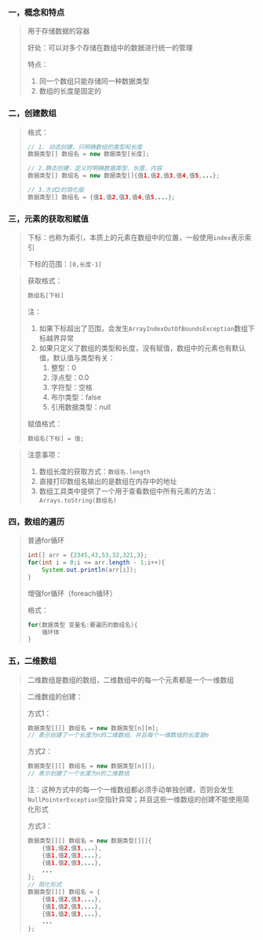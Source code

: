 ###  一，概念和特点

> 用于存储数据的容器
>
> 好处：可以对多个存储在数组中的数据进行统一的管理
>
> 特点：
>
> 1. 同一个数组只能存储同一种数据类型
> 2. 数组的长度是固定的

### 二，创建数组

> 格式：
>
> ```java
> // 1. 动态创建，只明确数组的类型和长度
> 数据类型[] 数组名 = new 数据类型[长度];
> 
> // 2.静态创建，定义时明确数据类型、长度、内容
> 数据类型[] 数组名 = new 数据类型[]{值1,值2,值3,值4,值5,...};
> 
> // 3.方式2的简化版
> 数据类型[] 数组名 = {值1,值2,值3,值4,值5,...};
> ```

### 三，元素的获取和赋值

> 下标：也称为索引，本质上的元素在数组中的位置，一般使用`index`表示索引
>
> 下标的范围：`[0,长度-1]`

> 获取格式：
>
> ```java
> 数组名[下标]
> ```
>
>  注：
>
> 1. 如果下标超出了范围，会发生`ArrayIndexOutOfBoundsException`数组下标越界异常
> 2. 如果只定义了数组的类型和长度，没有赋值，数组中的元素也有默认值，默认值与类型有关：
>    1. 整型：0
>    2. 浮点型：0.0
>    3. 字符型：空格
>    4. 布尔类型：false
>    5. 引用数据类型：null
>
> 赋值格式：
>
> ```java
> 数组名[下标] = 值;
> ```

> 注意事项：
>
> 1. 数组长度的获取方式：`数组名.length`
> 2. 直接打印数组名输出的是数组在内存中的地址
> 3. 数组工具类中提供了一个用于查看数组中所有元素的方法：`Arrays.toString(数组名)`

### 四，数组的遍历

> 普通for循环
>
> ```java
> int[] arr = {2345,43,53,32,321,3};
> for(int i = 0;i <= arr.length - 1;i++){
>     System.out.println(arr[i]);
> }
> ```
>
> 增强for循环（foreach循环）
>
> 格式：
>
> ```java
> for(数据类型 变量名:要遍历的数组名){
>     循环体
> }
> ```

### 五，二维数组

> 二维数组是数组的数组，二维数组中的每一个元素都是一个一维数组

> 二维数组的创建：
>
> 方式1：
>
> ```java
> 数据类型[][] 数组名 = new 数据类型[n][m];
> // 表示创建了一个长度为n的二维数组，并且每个一维数组的长度是m
> ```
>
> 方式2：
>
> ```java
> 数据类型[][] 数组名 = new 数据类型[n][];
> // 表示创建了一个长度为n的二维数组
> ```
>
> 注：这种方式中的每一个一维数组都必须手动单独创建，否则会发生`NullPointerException`空指针异常；并且这些一维数组的创建不能使用简化形式
>
> 方式3：
>
> ```java
> 数据类型[][] 数组名 = new 数据类型[][]{
>     {值1,值2,值3,...},
>     {值1,值2,值3,...},
>     {值1,值2,值3,...},
>     ...
> };
> // 简化形式
> 数据类型[][] 数组名 = {
>     {值1,值2,值3,...},
>     {值1,值2,值3,...},
>     {值1,值2,值3,...},
>     ...
> };
> ```























